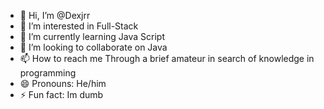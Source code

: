 - 👋 Hi, I’m @Dexjrr
- 👀 I’m interested in Full-Stack
- 🌱 I’m currently learning Java Script
- 💞️ I’m looking to collaborate on  Java
- 📫 How to reach me Through a brief amateur in search of knowledge in programming
- 😄 Pronouns: He/him
- ⚡ Fun fact: Im dumb

<!---
Dexjrr/Dexjrr is a ✨ special ✨ repository because its `README.md` (this file) appears on your GitHub profile.
You can click the Preview link to take a look at your changes.
--->
